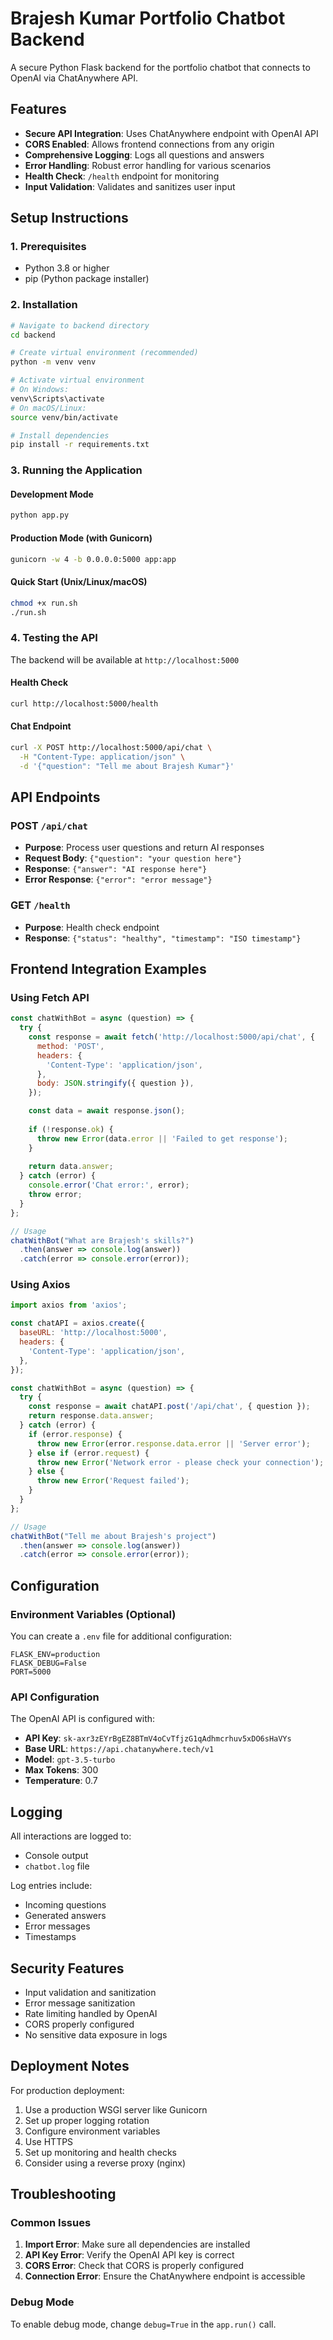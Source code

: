 # Brajesh Kumar Portfolio Chatbot Backend

A secure Python Flask backend for the portfolio chatbot that connects to OpenAI via ChatAnywhere API.

## Features

- **Secure API Integration**: Uses ChatAnywhere endpoint with OpenAI API
- **CORS Enabled**: Allows frontend connections from any origin
- **Comprehensive Logging**: Logs all questions and answers
- **Error Handling**: Robust error handling for various scenarios
- **Health Check**: `/health` endpoint for monitoring
- **Input Validation**: Validates and sanitizes user input

## Setup Instructions

### 1. Prerequisites
- Python 3.8 or higher
- pip (Python package installer)

### 2. Installation

```bash
# Navigate to backend directory
cd backend

# Create virtual environment (recommended)
python -m venv venv

# Activate virtual environment
# On Windows:
venv\Scripts\activate
# On macOS/Linux:
source venv/bin/activate

# Install dependencies
pip install -r requirements.txt
```

### 3. Running the Application

#### Development Mode
```bash
python app.py
```

#### Production Mode (with Gunicorn)
```bash
gunicorn -w 4 -b 0.0.0.0:5000 app:app
```

#### Quick Start (Unix/Linux/macOS)
```bash
chmod +x run.sh
./run.sh
```

### 4. Testing the API

The backend will be available at `http://localhost:5000`

#### Health Check
```bash
curl http://localhost:5000/health
```

#### Chat Endpoint
```bash
curl -X POST http://localhost:5000/api/chat \
  -H "Content-Type: application/json" \
  -d '{"question": "Tell me about Brajesh Kumar"}'
```

## API Endpoints

### POST `/api/chat`
- **Purpose**: Process user questions and return AI responses
- **Request Body**: `{"question": "your question here"}`
- **Response**: `{"answer": "AI response here"}`
- **Error Response**: `{"error": "error message"}`

### GET `/health`
- **Purpose**: Health check endpoint
- **Response**: `{"status": "healthy", "timestamp": "ISO timestamp"}`

## Frontend Integration Examples

### Using Fetch API
```javascript
const chatWithBot = async (question) => {
  try {
    const response = await fetch('http://localhost:5000/api/chat', {
      method: 'POST',
      headers: {
        'Content-Type': 'application/json',
      },
      body: JSON.stringify({ question }),
    });

    const data = await response.json();
    
    if (!response.ok) {
      throw new Error(data.error || 'Failed to get response');
    }
    
    return data.answer;
  } catch (error) {
    console.error('Chat error:', error);
    throw error;
  }
};

// Usage
chatWithBot("What are Brajesh's skills?")
  .then(answer => console.log(answer))
  .catch(error => console.error(error));
```

### Using Axios
```javascript
import axios from 'axios';

const chatAPI = axios.create({
  baseURL: 'http://localhost:5000',
  headers: {
    'Content-Type': 'application/json',
  },
});

const chatWithBot = async (question) => {
  try {
    const response = await chatAPI.post('/api/chat', { question });
    return response.data.answer;
  } catch (error) {
    if (error.response) {
      throw new Error(error.response.data.error || 'Server error');
    } else if (error.request) {
      throw new Error('Network error - please check your connection');
    } else {
      throw new Error('Request failed');
    }
  }
};

// Usage
chatWithBot("Tell me about Brajesh's project")
  .then(answer => console.log(answer))
  .catch(error => console.error(error));
```

## Configuration

### Environment Variables (Optional)
You can create a `.env` file for additional configuration:

```env
FLASK_ENV=production
FLASK_DEBUG=False
PORT=5000
```

### API Configuration
The OpenAI API is configured with:
- **API Key**: `sk-axr3zEYrBgEZ8BTmV4oCvTfjzG1qAdhmcrhuv5xDO6sHaVYs`
- **Base URL**: `https://api.chatanywhere.tech/v1`
- **Model**: `gpt-3.5-turbo`
- **Max Tokens**: 300
- **Temperature**: 0.7

## Logging

All interactions are logged to:
- Console output
- `chatbot.log` file

Log entries include:
- Incoming questions
- Generated answers
- Error messages
- Timestamps

## Security Features

- Input validation and sanitization
- Error message sanitization
- Rate limiting handled by OpenAI
- CORS properly configured
- No sensitive data exposure in logs

## Deployment Notes

For production deployment:
1. Use a production WSGI server like Gunicorn
2. Set up proper logging rotation
3. Configure environment variables
4. Use HTTPS
5. Set up monitoring and health checks
6. Consider using a reverse proxy (nginx)

## Troubleshooting

### Common Issues

1. **Import Error**: Make sure all dependencies are installed
2. **API Key Error**: Verify the OpenAI API key is correct
3. **CORS Error**: Check that CORS is properly configured
4. **Connection Error**: Ensure the ChatAnywhere endpoint is accessible

### Debug Mode
To enable debug mode, change `debug=True` in the `app.run()` call.